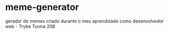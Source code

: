 # meme-generator
gerador de memes criado durante o meu aprendizado como desenvolvedor web - Trybe Turma 20B
